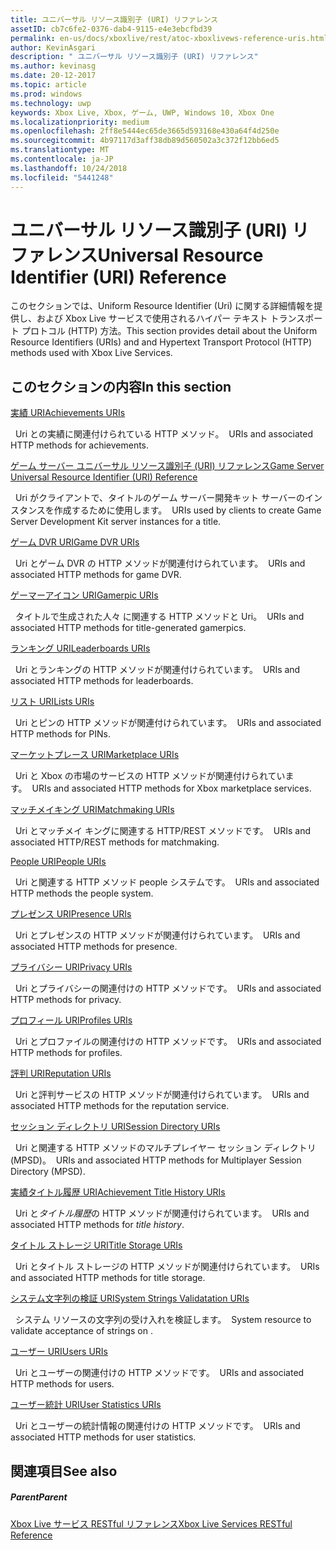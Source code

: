 ```yaml
---
title: ユニバーサル リソース識別子 (URI) リファレンス
assetID: cb7c6fe2-0376-dab4-9115-e4e3ebcfbd39
permalink: en-us/docs/xboxlive/rest/atoc-xboxlivews-reference-uris.html
author: KevinAsgari
description: " ユニバーサル リソース識別子 (URI) リファレンス"
ms.author: kevinasg
ms.date: 20-12-2017
ms.topic: article
ms.prod: windows
ms.technology: uwp
keywords: Xbox Live, Xbox, ゲーム, UWP, Windows 10, Xbox One
ms.localizationpriority: medium
ms.openlocfilehash: 2ff8e5444ec65de3665d593168e430a64f4d250e
ms.sourcegitcommit: 4b97117d3aff38db89d560502a3c372f12bb6ed5
ms.translationtype: MT
ms.contentlocale: ja-JP
ms.lasthandoff: 10/24/2018
ms.locfileid: "5441248"
---
```

# <a name="universal-resource-identifier-uri-reference"></a><span data-ttu-id="00877-104">ユニバーサル リソース識別子 (URI) リファレンス</span><span class="sxs-lookup"><span data-stu-id="00877-104">Universal Resource Identifier (URI) Reference</span></span>

<span data-ttu-id="00877-105">このセクションでは、Uniform Resource Identifier (Uri) に関する詳細情報を提供し、および Xbox Live サービスで使用されるハイパー テキスト トランスポート プロトコル (HTTP) 方法。</span><span class="sxs-lookup"><span data-stu-id="00877-105">This section provides detail about the Uniform Resource Identifiers (URIs) and and Hypertext Transport Protocol (HTTP) methods used with Xbox Live Services.</span></span>

<a id="ID4EAB"></a>


## <a name="in-this-section"></a><span data-ttu-id="00877-106">このセクションの内容</span><span class="sxs-lookup"><span data-stu-id="00877-106">In this section</span></span>

[<span data-ttu-id="00877-107">実績 URI</span><span class="sxs-lookup"><span data-stu-id="00877-107">Achievements URIs</span></span>](achievements/atoc-reference-achievementsv2.md)

<span data-ttu-id="00877-108">&nbsp;&nbsp;Uri との実績に関連付けられている HTTP メソッド。</span><span class="sxs-lookup"><span data-stu-id="00877-108">&nbsp;&nbsp;URIs and associated HTTP methods for achievements.</span></span>

[<span data-ttu-id="00877-109">ゲーム サーバー ユニバーサル リソース識別子 (URI) リファレンス</span><span class="sxs-lookup"><span data-stu-id="00877-109">Game Server Universal Resource Identifier (URI) Reference</span></span>](gsdk/atoc-gsdk-uri-reference.md)

<span data-ttu-id="00877-110">&nbsp;&nbsp;Uri がクライアントで、タイトルのゲーム サーバー開発キット サーバーのインスタンスを作成するために使用します。</span><span class="sxs-lookup"><span data-stu-id="00877-110">&nbsp;&nbsp;URIs used by clients to create Game Server Development Kit server instances for a title.</span></span>

[<span data-ttu-id="00877-111">ゲーム DVR URI</span><span class="sxs-lookup"><span data-stu-id="00877-111">Game DVR URIs</span></span>](dvr/atoc-reference-dvr.md)

<span data-ttu-id="00877-112">&nbsp;&nbsp;Uri とゲーム DVR の HTTP メソッドが関連付けられています。</span><span class="sxs-lookup"><span data-stu-id="00877-112">&nbsp;&nbsp;URIs and associated HTTP methods for game DVR.</span></span>

[<span data-ttu-id="00877-113">ゲーマーアイコン URI</span><span class="sxs-lookup"><span data-stu-id="00877-113">Gamerpic URIs</span></span>](gamerpic/atoc-reference-gamerpic.md)

<span data-ttu-id="00877-114">&nbsp;&nbsp;タイトルで生成された人々 に関連する HTTP メソッドと Uri。</span><span class="sxs-lookup"><span data-stu-id="00877-114">&nbsp;&nbsp;URIs and associated HTTP methods for title-generated gamerpics.</span></span>

[<span data-ttu-id="00877-115">ランキング URI</span><span class="sxs-lookup"><span data-stu-id="00877-115">Leaderboards URIs</span></span>](leaderboard/atoc-reference-leaderboard.md)

<span data-ttu-id="00877-116">&nbsp;&nbsp;Uri とランキングの HTTP メソッドが関連付けられています。</span><span class="sxs-lookup"><span data-stu-id="00877-116">&nbsp;&nbsp;URIs and associated HTTP methods for leaderboards.</span></span>

[<span data-ttu-id="00877-117">リスト URI</span><span class="sxs-lookup"><span data-stu-id="00877-117">Lists URIs</span></span>](lists/atoc-reference-lists.md)

<span data-ttu-id="00877-118">&nbsp;&nbsp;Uri とピンの HTTP メソッドが関連付けられています。</span><span class="sxs-lookup"><span data-stu-id="00877-118">&nbsp;&nbsp;URIs and associated HTTP methods for PINs.</span></span>

[<span data-ttu-id="00877-119">マーケットプレース URI</span><span class="sxs-lookup"><span data-stu-id="00877-119">Marketplace URIs</span></span>](marketplace/atoc-reference-marketplace.md)

<span data-ttu-id="00877-120">&nbsp;&nbsp;Uri と Xbox の市場のサービスの HTTP メソッドが関連付けられています。</span><span class="sxs-lookup"><span data-stu-id="00877-120">&nbsp;&nbsp;URIs and associated HTTP methods for Xbox marketplace services.</span></span>

[<span data-ttu-id="00877-121">マッチメイキング URI</span><span class="sxs-lookup"><span data-stu-id="00877-121">Matchmaking URIs</span></span>](matchtickets/atoc-reference-matchtickets.md)

<span data-ttu-id="00877-122">&nbsp;&nbsp;Uri とマッチメイ キングに関連する HTTP/REST メソッドです。</span><span class="sxs-lookup"><span data-stu-id="00877-122">&nbsp;&nbsp;URIs and associated HTTP/REST methods for matchmaking.</span></span>

[<span data-ttu-id="00877-123">People URI</span><span class="sxs-lookup"><span data-stu-id="00877-123">People URIs</span></span>](people/atoc-reference-people.md)

<span data-ttu-id="00877-124">&nbsp;&nbsp;Uri と関連する HTTP メソッド people システムです。</span><span class="sxs-lookup"><span data-stu-id="00877-124">&nbsp;&nbsp;URIs and associated HTTP methods the people system.</span></span>

[<span data-ttu-id="00877-125">プレゼンス URI</span><span class="sxs-lookup"><span data-stu-id="00877-125">Presence URIs</span></span>](presence/atoc-reference-presence.md)

<span data-ttu-id="00877-126">&nbsp;&nbsp;Uri とプレゼンスの HTTP メソッドが関連付けられています。</span><span class="sxs-lookup"><span data-stu-id="00877-126">&nbsp;&nbsp;URIs and associated HTTP methods for presence.</span></span>

[<span data-ttu-id="00877-127">プライバシー URI</span><span class="sxs-lookup"><span data-stu-id="00877-127">Privacy URIs</span></span>](privacy/atoc-reference-privacyv2.md)

<span data-ttu-id="00877-128">&nbsp;&nbsp;Uri とプライバシーの関連付けの HTTP メソッドです。</span><span class="sxs-lookup"><span data-stu-id="00877-128">&nbsp;&nbsp;URIs and associated HTTP methods for privacy.</span></span>

[<span data-ttu-id="00877-129">プロフィール URI</span><span class="sxs-lookup"><span data-stu-id="00877-129">Profiles URIs</span></span>](profileV2/atoc-reference-profiles.md)

<span data-ttu-id="00877-130">&nbsp;&nbsp;Uri とプロファイルの関連付けの HTTP メソッドです。</span><span class="sxs-lookup"><span data-stu-id="00877-130">&nbsp;&nbsp;URIs and associated HTTP methods for profiles.</span></span>

[<span data-ttu-id="00877-131">評判 URI</span><span class="sxs-lookup"><span data-stu-id="00877-131">Reputation URIs</span></span>](reputation/atoc-reference-reputation.md)

<span data-ttu-id="00877-132">&nbsp;&nbsp;Uri と評判サービスの HTTP メソッドが関連付けられています。</span><span class="sxs-lookup"><span data-stu-id="00877-132">&nbsp;&nbsp;URIs and associated HTTP methods for the reputation service.</span></span>

[<span data-ttu-id="00877-133">セッション ディレクトリ URI</span><span class="sxs-lookup"><span data-stu-id="00877-133">Session Directory URIs</span></span>](sessiondirectory/atoc-reference-sessiondirectory.md)

<span data-ttu-id="00877-134">&nbsp;&nbsp;Uri と関連する HTTP メソッドのマルチプレイヤー セッション ディレクトリ (MPSD)。</span><span class="sxs-lookup"><span data-stu-id="00877-134">&nbsp;&nbsp;URIs and associated HTTP methods for Multiplayer Session Directory (MPSD).</span></span>

[<span data-ttu-id="00877-135">実績タイトル履歴 URI</span><span class="sxs-lookup"><span data-stu-id="00877-135">Achievement Title History URIs</span></span>](titlehistory/atoc-reference-titlehistoryv2.md)

<span data-ttu-id="00877-136">&nbsp;&nbsp;Uri と*タイトル履歴*の HTTP メソッドが関連付けられています。</span><span class="sxs-lookup"><span data-stu-id="00877-136">&nbsp;&nbsp;URIs and associated HTTP methods for *title history*.</span></span>

[<span data-ttu-id="00877-137">タイトル ストレージ URI</span><span class="sxs-lookup"><span data-stu-id="00877-137">Title Storage URIs</span></span>](storage/atoc-reference-storagev2.md)

<span data-ttu-id="00877-138">&nbsp;&nbsp;Uri とタイトル ストレージの HTTP メソッドが関連付けられています。</span><span class="sxs-lookup"><span data-stu-id="00877-138">&nbsp;&nbsp;URIs and associated HTTP methods for title storage.</span></span>

[<span data-ttu-id="00877-139">システム文字列の検証 URI</span><span class="sxs-lookup"><span data-stu-id="00877-139">System Strings Validatation URIs</span></span>](stringserver/atoc-reference-systemstringsvalidate.md)

<span data-ttu-id="00877-140">&nbsp;&nbsp;システム リソースの文字列の受け入れを検証します。</span><span class="sxs-lookup"><span data-stu-id="00877-140">&nbsp;&nbsp;System resource to validate acceptance of strings on .</span></span>

[<span data-ttu-id="00877-141">ユーザー URI</span><span class="sxs-lookup"><span data-stu-id="00877-141">Users URIs</span></span>](users/atoc-reference-users.md)

<span data-ttu-id="00877-142">&nbsp;&nbsp;Uri とユーザーの関連付けの HTTP メソッドです。</span><span class="sxs-lookup"><span data-stu-id="00877-142">&nbsp;&nbsp;URIs and associated HTTP methods for users.</span></span>

[<span data-ttu-id="00877-143">ユーザー統計 URI</span><span class="sxs-lookup"><span data-stu-id="00877-143">User Statistics URIs</span></span>](userstats/atoc-reference-userstats.md)

<span data-ttu-id="00877-144">&nbsp;&nbsp;Uri とユーザーの統計情報の関連付けの HTTP メソッドです。</span><span class="sxs-lookup"><span data-stu-id="00877-144">&nbsp;&nbsp;URIs and associated HTTP methods for user statistics.</span></span>

<a id="ID4E5C"></a>


## <a name="see-also"></a><span data-ttu-id="00877-145">関連項目</span><span class="sxs-lookup"><span data-stu-id="00877-145">See also</span></span>

<a id="ID4EAD"></a>


##### <a name="parent"></a><span data-ttu-id="00877-146">Parent</span><span class="sxs-lookup"><span data-stu-id="00877-146">Parent</span></span>

[<span data-ttu-id="00877-147">Xbox Live サービス RESTful リファレンス</span><span class="sxs-lookup"><span data-stu-id="00877-147">Xbox Live Services RESTful Reference</span></span>](../atoc-xboxlivews-reference.md)
